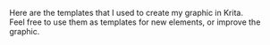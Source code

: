 Here are the templates that I used to create my graphic in Krita.<br>
Feel free to use them as templates for new elements, or improve the graphic.
